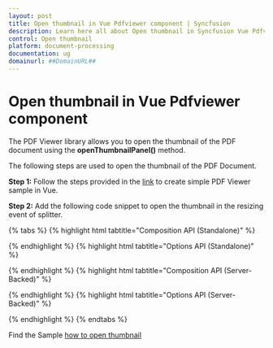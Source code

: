 ```yaml
---
layout: post
title: Open thumbnail in Vue Pdfviewer component | Syncfusion
description: Learn here all about Open thumbnail in Syncfusion Vue Pdfviewer component of Syncfusion Essential JS 2 and more.
control: Open thumbnail
platform: document-processing
documentation: ug
domainurl: ##DomainURL##
---
```


# Open thumbnail in Vue Pdfviewer component

The PDF Viewer library allows you to open the thumbnail of the PDF document using the **openThumbnailPanel()** method.

The following steps are used to open the thumbnail of the PDF Document.

**Step 1:** Follow the steps provided in the [link](https://help.syncfusion.com/document-processing/pdf/pdf-viewer/vue/getting-started) to create simple PDF Viewer sample in Vue.

**Step 2:** Add the following code snippet to open the thumbnail in the resizing event of splitter.

{% tabs %}
{% highlight html tabtitle="Composition API (Standalone)" %}

<template>
  <div id="app">
    <button v-on:click="onSplitterResize">Open ThumbnailPanel</button>
    <ejs-pdfviewer id="pdfViewer" ref="pdfviewer" :documentPath="documentPath">
    </ejs-pdfviewer>
  </div>
</template>

<script setup>

import {
  PdfViewerComponent as EjsPdfviewer, Toolbar, Magnification, Navigation,
  LinkAnnotation, BookmarkView, Annotation, ThumbnailView,
  Print, TextSelection, TextSearch, FormFields, FormDesigner
} from '@syncfusion/ej2-vue-pdfviewer';
import { provide, ref } from 'vue';

const pdfviewer = ref(null);
const documentPath = "https://cdn.syncfusion.com/content/pdf/pdf-succinctly.pdf";

provide('PdfViewer', [Toolbar, Magnification, Navigation, LinkAnnotation, BookmarkView, Annotation,
  ThumbnailView, Print, TextSelection, TextSearch, FormFields, FormDesigner])

const onSplitterResize = function () {
  const viewer = pdfviewer.value.ej2Instances;
  viewer.updateViewerContainer();
  viewer.thumbnailViewModule.openThumbnailPane();
  debugger;
}
</script>

{% endhighlight %}
{% highlight html tabtitle="Options API (Standalone)" %}

<template>
  <div id="app">
    <button v-on:click="onSplitterResize">Open ThumbnailPanel</button>
    <ejs-pdfviewer id="pdfViewer" ref="pdfviewer" :documentPath="documentPath">
    </ejs-pdfviewer>
  </div>
</template>

<script>

import {
  PdfViewerComponent, Toolbar, Magnification, Navigation,
  LinkAnnotation, BookmarkView, Annotation, ThumbnailView,
  Print, TextSelection, TextSearch, FormFields, FormDesigner
} from '@syncfusion/ej2-vue-pdfviewer';

export default {
  name: "App",
  components: {
    "ejs-pdfviewer": PdfViewerComponent
  },
  data() {
    return {
      documentPath: "https://cdn.syncfusion.com/content/pdf/pdf-succinctly.pdf",
    };
  },
  provide: {
    PdfViewer: [Toolbar, Magnification, Navigation, LinkAnnotation, BookmarkView, Annotation,
      ThumbnailView, Print, TextSelection, TextSearch, FormFields, FormDesigner]
  },
  methods: {
    onSplitterResize: function () {
      const viewer = this.$refs.pdfviewer.ej2Instances;
      viewer.updateViewerContainer();
      viewer.thumbnailViewModule.openThumbnailPane();
      debugger;
    },
  }
}
</script>

{% endhighlight %}
{% highlight html tabtitle="Composition API (Server-Backed)" %}

<template>
  <div id="app">
    <button v-on:click="onSplitterResize">Open ThumbnailPanel</button>
    <ejs-pdfviewer id="pdfViewer" ref="pdfviewer" :documentPath="documentPath" :serviceUrl="serviceUrl">
    </ejs-pdfviewer>
  </div>
</template>

<script setup>

import {
  PdfViewerComponent as EjsPdfviewer, Toolbar, Magnification, Navigation,
  LinkAnnotation, BookmarkView, Annotation, ThumbnailView,
  Print, TextSelection, TextSearch, FormFields, FormDesigner
} from '@syncfusion/ej2-vue-pdfviewer';
import { provide, ref } from 'vue';

const pdfviewer = ref(null);
const serviceUrl = "https://services.syncfusion.com/vue/production/api/pdfviewer";
const documentPath = "https://cdn.syncfusion.com/content/pdf/pdf-succinctly.pdf";

provide('PdfViewer', [Toolbar, Magnification, Navigation, LinkAnnotation, BookmarkView, Annotation,
  ThumbnailView, Print, TextSelection, TextSearch, FormFields, FormDesigner])

const onSplitterResize = function () {
  const viewer = pdfviewer.value.ej2Instances;
  viewer.updateViewerContainer();
  viewer.thumbnailViewModule.openThumbnailPane();
  debugger;
}
</script>

{% endhighlight %}
{% highlight html tabtitle="Options API (Server-Backed)" %}

<template>
  <div id="app">
    <button v-on:click="onSplitterResize">Open ThumbnailPanel</button>
    <ejs-pdfviewer id="pdfViewer" ref="pdfviewer" :documentPath="documentPath" :serviceUrl="serviceUrl">
    </ejs-pdfviewer>
  </div>
</template>

<script>

import {
  PdfViewerComponent, Toolbar, Magnification, Navigation,
  LinkAnnotation, BookmarkView, Annotation, ThumbnailView,
  Print, TextSelection, TextSearch, FormFields, FormDesigner
} from '@syncfusion/ej2-vue-pdfviewer';

export default {
  name: "App",
  components: {
    "ejs-pdfviewer": PdfViewerComponent
  },
  data() {
    return {
      serviceUrl: "https://services.syncfusion.com/vue/production/api/pdfviewer",
      documentPath: "https://cdn.syncfusion.com/content/pdf/pdf-succinctly.pdf"
    };
  },
  provide: {
    PdfViewer: [Toolbar, Magnification, Navigation, LinkAnnotation, BookmarkView, Annotation,
      ThumbnailView, Print, TextSelection, TextSearch, FormFields, FormDesigner]
  },
  methods: {
    onSplitterResize: function () {
      const viewer = this.$refs.pdfviewer.ej2Instances;
      viewer.updateViewerContainer();
      viewer.thumbnailViewModule.openThumbnailPane();
      debugger;
    },
  }
}
</script>

{% endhighlight %}
{% endtabs %}

Find the Sample [how to open thumbnail](https://codesandbox.io/s/vue-examples-forked-1h1hg?file=/App.vue:1724-1944)